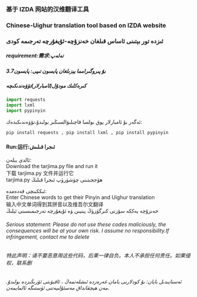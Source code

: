 ### 基于 IZDA 网站的汉维翻译工具
### Chinese-Uighur translation tool based on IZDA website
### ئىزدە تور بېتىنى ئاساس قىلغان خەنزۇچە-ئۇيغۇرچە تەرجىمە كودى

##### requirement:需求:تەلەپ
##### بۇ پىروگىرامما يېزىلغان پايسون تىپى: پايسون3.7
##### كىرەكلىك مودۇل(ئامبارلار)تۆۋەندىكىچە
```python
import requests
import lxml
import pypinyin
```
ئەگەر بۇ ئامبارلار يوق بولسا قاچىلىۋالسىڭىز بولىدۇ،تۆۋەندىكىدەك:
```python
pip install requests , pip install lxml , pip install pypinyin
```
#### Run:运行:ئىجرا قىلىش
ئالدى بىلەن:\
Download the tarjima.py file and run it\
下载 tarjima.py 文件并运行它\
tarjima.py ھۆججىتىنى چۈشۈرۈپ ئىجرا قىلىڭ

ئىككىنچى قەدەمدە:\
Enter Chinese words to get their Pinyin and Uighur translation\
输入中文单词得到其拼音以及维吾尔文翻译\
خەنزۇچە يەككە سۆزنى كىرگۈزۈڭ پىنيىن ۋە ئۇيغۇرچە تەرجىمىسىنى ئېلىڭ

###### Serious statement: Please do not use these codes maliciously, the consequences will be at your own risk. I assume no responsibility.If infringement, contact me to delete
###### 特此声明：请不要恶意用这些代码，后果一律自负。本人不承担任何责任。如果侵权，联系删
###### ئەستايىدىل بايان: بۇ كودلارنى يامان غەرەزدە ئىشلەتمەڭ ، ئاقىۋىتى ئۆزىڭىزدە بولىدۇ. مەن ھېچقانداق مەسئۇلىيەتنى ئۈستىگە ئالمايمەن.
